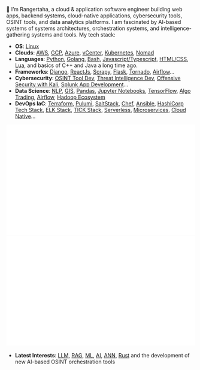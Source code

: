 
👋 I’m Rangertaha, a cloud & application software engineer building web apps, backend systems, cloud-native applications, cybersecurity tools, OSINT tools, and data analytics platforms.  I am fascinated by AI-based systems of systems architectures, orchestration systems, and intelligence-gathering systems and tools. My tech stack:

* **OS**: [Linux]()
* **Clouds**: [AWS](https://aws.amazon.com/), [GCP](https://cloud.google.com/), [Azure](https://azure.microsoft.com), [vCenter](https://www.vmware.com/products/cloud-infrastructure/vcenter), [Kubernetes](), [Nomad]()
* **Languages**: [Python](https://www.python.org/), [Golang](), [Bash](), [Javascript/Typescript](), [HTML/CSS](), [Lua](), and basics of C++ and Java a long time ago.
* **Frameworks**: [Django](), [ReactJs](), [Scrapy](), [Flask](), [Tornado](), [Airflow]()...
* **Cybersecurity**: [OSINT Tool Dev](), [Threat Intelligence Dev](), [Offensive Security with Kali](https://www.offsec.com/), [Splunk App Development]()...
* **Data Science**: [NLP](https://www.nltk.org/), [GIS](), [Pandas](https://pandas.pydata.org/), [Jupyter Notebooks](https://[jupyter](https://jupyter.org/).org/), [TensorFlow](https://www.tensorflow.org/),  [Algo Trading](), [Airflow](), [Hadoop Ecosystem]()
* **DevOps IaC**: [Terraform](), [Pulumi](), [SaltStack](), [Chef](), [Ansible](), [HashiCorp Tech Stack](), [ELK Stack](), [TICK Stack](), [Serverless](), [Microservices](), [Cloud Native]()...

<a href="https://github.com/rangertaha/rangertaha">
<img src="https://github.com/rangertaha/rangertaha/blob/main/stats/overview.svg" />
<img src="https://github.com/rangertaha/rangertaha/blob/main/stats/languages.svg" />
</a>


* **Latest Interests**: [LLM](https://en.wikipedia.org/wiki/Large_language_model), [RAG](https://en.wikipedia.org/wiki/Retrieval-augmented_generation), [ML](https://en.wikipedia.org/wiki/Machine_learning), [AI](https://en.wikipedia.org/wiki/Artificial_intelligence), [ANN](https://en.wikipedia.org/wiki/Neural_network_(machine_learning)), [Rust](https://www.rust-lang.org/) and the development of new AI-based OSINT orchestration tools


